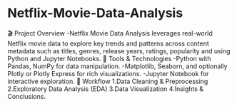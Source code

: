 # Netflix-Movie-Data-Analysis
🎬 Project Overview
    -Netflix Movie Data Analysis leverages real-world Netflix movie data to explore key trends and patterns across content metadata 
    such as titles, genres, release years, ratings, popularity and using Python and Jupyter Notebooks.
🧰 Tools & Technologies
    -Python with Pandas, NumPy for data manipulation.
    -Matplotlib, Seaborn, and optionally Plotly or Plotly Express for rich visualizations.
    -Jupyter Notebook for interactive exploration.
🔢 Workflow
    1.Data Cleaning & Preprocessing
    2.Exploratory Data Analysis (EDA)
    3.Data Visualization
    4.Insights & Conclusions.
